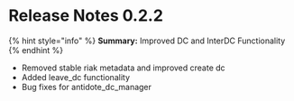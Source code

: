 # Release Notes 0.2.2

{% hint style="info" %}
 **Summary:**  Improved DC and InterDC Functionality
{% endhint %}

* Removed stable riak metadata and improved create dc
* Added leave_dc functionality
* Bug fixes for antidote_dc_manager

